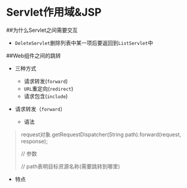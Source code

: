 # Servlet作用域&JSP
##为什么Servlet之间需要交互
* `DeleteServlet`删除列表中某一项后要返回到`ListServlet`中

##Web组件之间的跳转

* 三种方式
  * 请求转发(`forward`)
  * `URL`重定向(`redirect`)
  * 请求包含(`include`)

* 请求转发（`forward`）
  * 语法

>  request对象.getRequestDispatcher(String path).forward(request, response);
>  
>  // 参数
>  
>  // path表明目标资源名称(需要跳转到哪里)

  * 特点






